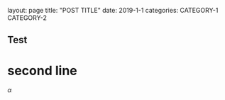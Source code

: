 layout: page
title: "POST TITLE"
date: 2019-1-1
categories: CATEGORY-1 CATEGORY-2

## Test
# second line

$\alpha$
